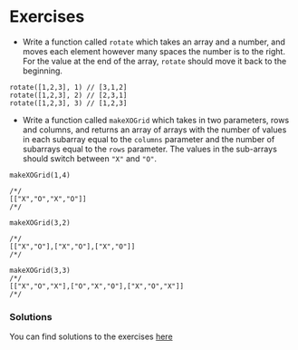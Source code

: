 # Exercises

*   Write a function called `rotate` which takes an array and a number, and moves each element however many spaces the number is to the right. For the value at the end of the array, `rotate` should move it back to the beginning.

~~~
rotate([1,2,3], 1) // [3,1,2]
rotate([1,2,3], 2) // [2,3,1]
rotate([1,2,3], 3) // [1,2,3]
~~~

*   Write a function called `makeXOGrid` which takes in two parameters, rows and columns, and returns an array of arrays with the number of values in each subarray equal to the `columns` parameter and the number of subarrays equal to the `rows` parameter. The values in the sub-arrays should switch between `"X"` and `"O"`.

~~~
makeXOGrid(1,4)

/*/
[["X","O","X","O"]]
/*/

makeXOGrid(3,2)

/*/
[["X","O"],["X","O"],["X","O"]]
/*/

makeXOGrid(3,3)
/*/
[["X","O","X"],["O","X","O"],["X","O","X"]]
/*/
~~~

### Solutions

You can find solutions to the exercises [here](./solutions.html)
